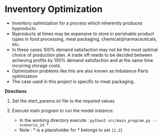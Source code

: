 # Inventory Optimization

- Inventory optimization for a process which inherently produces byproducts.
- Byproducts at times may be expensive to store in perishable product types in food processing, meat packaging, chemical/pharmaceuticals, etc.  
- In these cases 100% demand satisfaction may not be the most optimal choice of production plan. A trade off needs to be decided between achieving profits by 100% demand satisfaction and at the same time incurring storage costs. 
- Optimization problems like this are also known as Imbalance Parts optimization
- The case used in this project is specific to meat packaging.


**Directions**
1. Set the start_params.ini file to the required values

2. Execute main program to run the model instance: 
	- In the working directory execute : `python3 src/main_program.py --scenario_id *` 
	- Note : * is a placeholder for * belongs to set `{1,2}`
